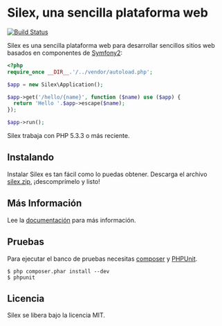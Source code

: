 Silex, una sencilla plataforma web
==================================

[![Build Status](https://secure.travis-ci.org/fabpot/Silex.png?branch=master)](http://travis-ci.org/fabpot/Silex)

Silex es una sencilla plataforma web para desarrollar sencillos
sitios web basados en componentes de [Symfony2][1]:


```php
<?php
require_once __DIR__.'/../vendor/autoload.php';

$app = new Silex\Application();

$app->get('/hello/{name}', function ($name) use ($app) {
  return 'Hello '.$app->escape($name);
});

$app->run();
```

Silex trabaja con PHP 5.3.3 o más reciente.

## Instalando

Instalar Silex es tan fácil como lo puedas obtener. Descarga el archivo [silex.zip][2], ¡descomprímelo y listo!

## Más Información

Lee la [documentación][3] para más información.

## Pruebas

Para ejecutar el banco de pruebas necesitas
[composer](http://getcomposer.org) y
[PHPUnit](https://github.com/sebastianbergmann/phpunit).

    $ php composer.phar install --dev
    $ phpunit

## Licencia

Silex se libera bajo la licencia MIT.

[1]: http://symfony.com
[2]: http://silex.sensiolabs.org/download
[3]: http://gitnacho.github.com/Silex
